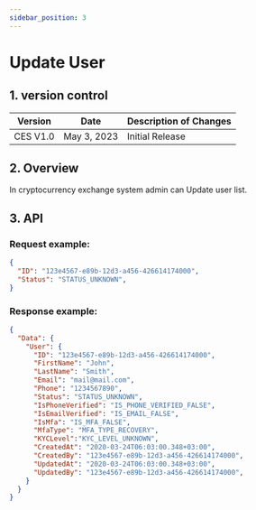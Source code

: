 ```yaml
---
sidebar_position: 3
---
```


# Update User

## 1. version control

| Version  | Date        | Description of Changes |
| -------- | ----------- | ---------------------- |
| CES V1.0 | May 3, 2023 | Initial Release        |

## 2. Overview

In cryptocurrency exchange system admin can Update user list.

## 3. API

### Request example:

```json
{
  "ID": "123e4567-e89b-12d3-a456-426614174000",
  "Status": "STATUS_UNKNOWN",
}
```

### Response example:

```json
{
  "Data": {
    "User": {
      "ID": "123e4567-e89b-12d3-a456-426614174000",
      "FirstName": "John",
      "LastName": "Smith",
      "Email": "mail@mail.com",
      "Phone": "1234567890",
      "Status": "STATUS_UNKNOWN",
      "IsPhoneVerified": "IS_PHONE_VERIFIED_FALSE",
      "IsEmailVerified": "IS_EMAIL_FALSE",
      "IsMfa": "IS_MFA_FALSE",
      "MfaType": "MFA_TYPE_RECOVERY",
      "KYCLevel":"KYC_LEVEL_UNKNOWN",
      "CreatedAt": "2020-03-24T06:03:00.348+03:00",
      "CreatedBy": "123e4567-e89b-12d3-a456-426614174000",
      "UpdatedAt": "2020-03-24T06:03:00.348+03:00",
      "UpdatedBy": "123e4567-e89b-12d3-a456-426614174000",
    }
  }
}
```
